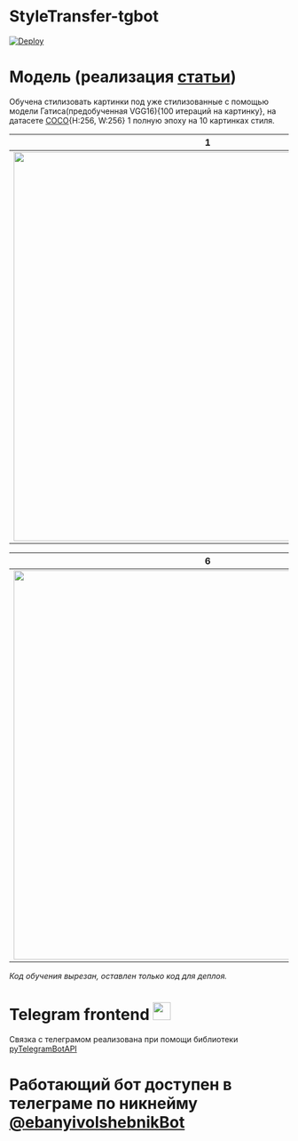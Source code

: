 # StyleTransfer-tgbot

[![Deploy](https://www.herokucdn.com/deploy/button.svg)](https://heroku.com/deploy?template=https://github.com/timbyxty/StyleTransfer-tgbot)

# Модель (реализация [статьи](https://arxiv.org/pdf/1703.06953.pdf))

Обучена стилизовать картинки под уже стилизованные с помощью модели Гатиса(предобученная VGG16){100 итераций на картинку}, на датасете [COCO](https://cocodataset.org/){H:256, W:256} 1 полную эпоху на 10 картинках стиля.

   1   |   2   |   3   |   4   |   5
:-----:|:-----:|:-----:|:-----:|:-----:|
<img src=https://sun1.ufanet.userapi.com/dGdXLH95xCmt6ut-dB9nH3h3QsQmuLXR0uutzQ/0oJc1awmbqc.jpg width="700">  |<img src=https://sun1.ufanet.userapi.com/AA0Evxr9tBKBwrpxpMNgB4w57gXuSkOH7cmjhA/Y5EqvhbhOHU.jpg width="700">  | <img src=https://sun3.ufanet.userapi.com/8s5FQYLcJbSgplZdTR66iZIByvvqn-TcW7I9PQ/-YvQ5YLjP5Q.jpg width="700"> | <img src=https://sun3.ufanet.userapi.com/KXSjBXRRBezKqOanrKn7TTKI7okwBzSxlY9U-w/ywzPEVIvgdI.jpg width="700"> | <img src=https://sun2.ufanet.userapi.com/TknzZme8L-lQQNT9dQYrzysBieqUOE6HdhHRDg/1hwdGwEhDyk.jpg width="700">

   6   |   7   |   8   |   9   |   10
:-----:|:-----:|:-----:|:-----:|:-----:|
<img src=https://sun3.ufanet.userapi.com/IciG2UGQsKPaqHvqzDX9tTIKIMbgDdw9JWkb1w/FmMXT9J9Kko.jpg width="700">  |<img src=https://sun3.ufanet.userapi.com/OCO4-thZwdcpnNkkp72qvr9CtCs48x7lxktBKQ/hoWP7QPBav4.jpg width="700">  | <img src=https://sun1.ufanet.userapi.com/jXqGuoLwWdTUjnazn9Z1-QvpfupZVpnkRyw-qA/VvASjJDW0pg.jpg width="700"> | <img src=https://sun9-71.userapi.com/vfBhzMWnGV8Dq33JJ2OYYRs2o4vHdSAsv4WWuQ/0dgSkmrwn_o.jpg width="700"> | <img src=https://sun3.ufanet.userapi.com/LbSxakoz50BgLq5goXMhc6CYMG1dk4SKYHjspw/VEHm8m0Hwdk.jpg width="700">


*Код обучения вырезан, оставлен только код для деплоя.*



# Telegram frontend <img src=https://sun9-38.userapi.com/c858528/v858528388/1c0f17/l8lwLWnQHg8.jpg width="32">
Связка с телеграмом реализована при помощи библиотеки [pyTelegramBotAPI](https://pypi.org/project/pyTelegramBotAPI/0.3.0/)

# Работающий бот доступен в телеграме по никнейму [@ebanyivolshebnikBot](https://tttttt.me/ebanyivolshebnikBot)
